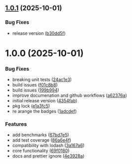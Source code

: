 ## [1.0.1](https://github.com/dev-ahmadbilal/highdash/compare/v1.0.0...v1.0.1) (2025-10-01)


### Bug Fixes

* release version ([b30dd5f](https://github.com/dev-ahmadbilal/highdash/commit/b30dd5f083447d4bbfab2ff71a8b53958d1f79ba))

# 1.0.0 (2025-10-01)


### Bug Fixes

* breaking unit tests ([24ac1e3](https://github.com/dev-ahmadbilal/highdash/commit/24ac1e33fe6ab465dbce00734277159b68fab6a5))
* build issues ([f01c8b8](https://github.com/dev-ahmadbilal/highdash/commit/f01c8b8a5b0ad3454b52b45c63b9516600869853))
* build issues ([199b994](https://github.com/dev-ahmadbilal/highdash/commit/199b994809a1b32e3d25ad2ebd8a7e0bec2c682f))
* improve documenation and github workflows ([a62376a](https://github.com/dev-ahmadbilal/highdash/commit/a62376a26e0aefc98fe169741dc43d8913e490f6))
* initial release version ([4354fab](https://github.com/dev-ahmadbilal/highdash/commit/4354fabae799d47bd71f0da1e231ed445355c731))
* pkg lock ([e1a3fc5](https://github.com/dev-ahmadbilal/highdash/commit/e1a3fc5c1ded2c94a45ef2d4f9de4ec67bf63e3c))
* re arange the badges ([1adcdef](https://github.com/dev-ahmadbilal/highdash/commit/1adcdefe972a640c7a055792c91f3e85e47a3d0b))


### Features

* add benchmarks ([67bd7e5](https://github.com/dev-ahmadbilal/highdash/commit/67bd7e56fd7cd7451cd554db4b6571edfe844584))
* add test coverage ([86a6e4f](https://github.com/dev-ahmadbilal/highdash/commit/86a6e4f1e076f27c3a720bf923e43a49ec3ff009))
* compatibility with lodash ([3a167a6](https://github.com/dev-ahmadbilal/highdash/commit/3a167a6213acf67b135b6ca7d409d2f1efbd589b))
* core functionality ([69f0180](https://github.com/dev-ahmadbilal/highdash/commit/69f0180f425a1db484f07b2a92da926cafe1caa0))
* docs and prettier ignore ([4e3928a](https://github.com/dev-ahmadbilal/highdash/commit/4e3928a00671ca1a8eba30224bb1d09a910b2d5a))
